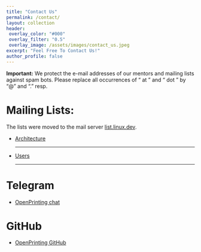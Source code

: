 ```yaml
---
title: "Contact Us"
permalink: /contact/
layout: collection
header:
 overlay_color: "#000"
 overlay_filter: "0.5"
 overlay_image: /assets/images/contact_us.jpeg
excerpt: "Feel Free To Contact Us!"
author_profile: false
---
```

<p>
<strong>Important:</strong> We protect the e-mail addresses of our mentors and mailing lists against spam bots. Please replace all occurrences of “ at ” and “ dot ” by “@” and “.” resp.
</p>
<div>
    <h1>Mailing Lists:</h1>
    <p>
        The lists were moved to the mail server <a href="https://subspace.kernel.org/lists.linux.dev.html">list.linux.dev</a>.
        <ul>
            <li><a href="https://lore.kernel.org/printing-architecture/" title="https://lore.kernel.org/printing-architecture/"  rel="nofollow">Architecture</a></li>
            <hr>
            <li><a href="https://lore.kernel.org/printing-users/" title="https://lore.kernel.org/printing-users/"  rel="nofollow">Users</a></li>
            <hr>
        </ul>
    </p>
    <p>
        <h1>Telegram</h1>
        <ul>
            <li><a href="https://t.me/+RizBbjXz4uU2ZWM1" title="Join our Telegram chat.">OpenPrinting chat</a></li>
        </ul> 
    </p> 
    <h1>GitHub</h1>
    <p>
        <ul>
        <li><a href="https://github.com/OpenPrinting" title="https://github.com/OpenPrinting"  rel="nofollow">OpenPrinting GitHub</a></li>
        </ul>
    </p>
</div>
